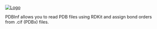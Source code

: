 [![Logo](https://img.shields.io/badge/OSMF-OpenFreeEnergy-%23002f4a)](https://openfree.energy/)

PDBInf allows you to read PDB files using RDKit and assign bond orders from .cif (PDBx) files.
